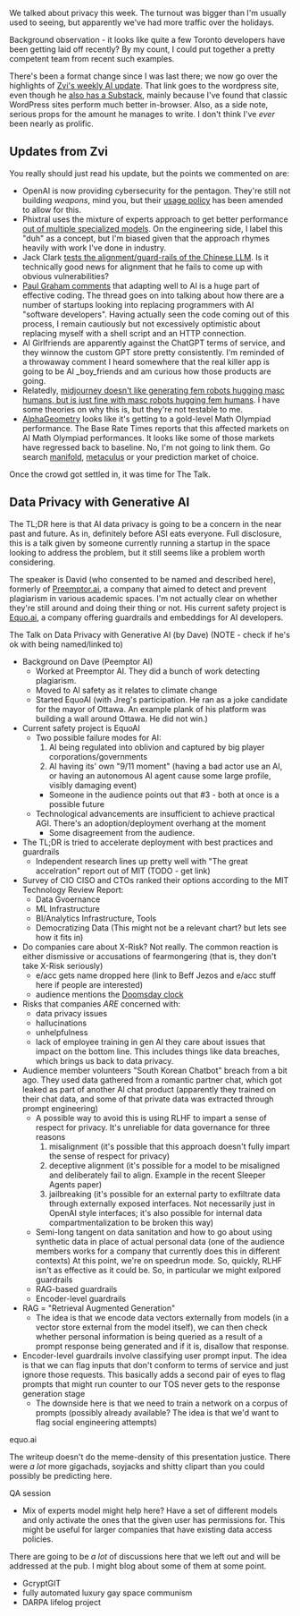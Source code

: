 We talked about privacy this week. The turnout was bigger than I'm usually used to seeing, but apparently we've had more traffic over the holidays.

Background observation - it looks like quite a few Toronto developers have been getting laid off recently? By my count, I could put together a pretty competent team from recent such examples.

There's been a format change since I was last there; we now go over the highlights of [Zvi's weekly AI update](https://thezvi.wordpress.com/2024/01/18/ai-48-exponentials-in-geometry/). That link goes to the wordpress site, even though he [also has a Substack](https://thezvi.substack.com/p/ai-48-exponentials-in-geometry), mainly because I've found that classic WordPress sites perform much better in-browser. Also, as a side note, serious props for the amount he manages to write. I don't think I've _ever_ been nearly as prolific.

## Updates from Zvi

You really should just read his update, but the points we commented on are:

- OpenAI is now providing cybersecurity for the pentagon. They're still not building _weapons_, mind you, but their [usage policy](https://openai.com/policies/usage-policies) has been amended to allow for this.
- Phixtral uses the mixture of experts approach to get better performance [out of multiple specialized models](https://huggingface.co/mlabonne/phixtral-4x2_8). On the engineering side, I label this "duh" as a concept, but I'm biased given that the approach rhymes heavily with work I've done in industry.
- Jack Clark [tests the alignment/guard-rails of the Chinese LLM](https://twitter.com/jackclarkSF/status/1746259892053389344). Is it technically good news for alignment that he fails to come up with obvious vulnerabilities?
- [Paul Graham comments](https://twitter.com/paulg/status/1746626025964875965) that adapting well to AI is a huge part of effective coding. The thread goes on into talking about how there are a number of startups looking into replacing programmers with AI "software developers". Having actually seen the code coming out of this process, I remain cautiously but not excessively optimistic about replacing myself with a shell script and an HTTP connection.
- AI Girlfriends are apparently against the ChatGPT terms of service, and they winnow the custom GPT store pretty consistently. I'm reminded of a throwaway comment I heard somewhere that the real killer app is going to be AI _boy_friends and am curious how those products are going.
- Relatedly, [midjourney doesn't like generating fem robots hugging masc humans, but is just fine with masc robots hugging fem humans](https://twitter.com/daniel_271828/status/1746466655918825508). I have some theories on why this is, but they're not testable to me.
- [AlphaGeometry](https://deepmind.google/discover/blog/alphageometry-an-olympiad-level-ai-system-for-geometry/) looks like it's getting to a gold-level Math Olympiad performance. The Base Rate Times reports that this affected markets on AI Math Olympiad performances. It looks like some of those markets have regressed back to baseline. No, I'm not going to link them. Go search [manifold](https://manifold.markets/home), [metaculus](https://www.metaculus.com/ai/) or your prediction market of choice.

Once the crowd got settled in, it was time for The Talk.

## Data Privacy with Generative AI

The TL;DR here is that AI data privacy is going to be a concern in the near past and future. As in, definitely before ASI eats everyone. Full disclosure, this is a talk given by someone currently running a startup in the space looking to address the problem, but it still seems like a problem worth considering.

The speaker is David (who consented to be named and described here), formerly of [Preemptor.ai](https://www.preemptor.ai/), a company that aimed to detect and prevent plagiarism in various academic spaces. I'm not actually clear on whether they're still around and doing their thing or not. His current safety project is [Equo.ai](https://equo.ai/), a company offering guardrails and embeddings for AI developers.

The Talk on Data Privacy with Generative AI (by Dave) (NOTE - check if he's ok with being named/linked to)

- Background on Dave (Peemptor AI)
	- Worked at Preemptor AI. They did a bunch of work detecting plagiarism.
	- Moved to AI safety as it relates to climate change
	- Started EquoAI (with Jreg's participation. He ran as a joke candidate for the mayor of Ottawa. An example plank of his platform was building a wall around Ottawa. He did not win.)
- Current safety project is EquoAI
	- Two possible failure modes for AI:
		1. AI being regulated into oblivion and captured by big player corporations/governments
		2. AI having its' own "9/11 moment" (having a bad actor use an AI, or having an autonomous AI agent cause some large profile, visibly damaging event)
		- Someone in the audience points out that #3 - both at once is a possible future
	- Technological advancements are insufficient to achieve practical AGI. There's an adoption/deployment overhang at the moment
		- Some disagreement from the audience.
- The TL;DR is tried to accelerate deployment with best practices and guardrails
	- Independent research lines up pretty well with "The great accelration" report out of MIT (TODO - get link)
- Survey of CIO CISO and CTOs ranked their options according to the MIT Technology Review Report:
	- Data Gvoernance
	- ML Infrastructure
	- BI/Analytics Infrastructure, Tools
	- Democratizing Data
	(This might not be a relevant chart? but lets see how it fits in)
- Do companies care about X-Risk? Not really. The common reaction is either dismissive or accusations of fearmongering (that is, they don't take X-Risk seriously)
	- e/acc gets name dropped here (link to Beff Jezos and e/acc stuff here if people are interested)
	- audience mentions the [Doomsday clock](https://thebulletin.org/doomsday-clock/)
- Risks that companies _ARE_ concerned with:
	- data privacy issues
	- hallucinations
	- unhelpfulness
	- lack of employee training in gen AI
	they care about issues that impact on the bottom line. This includes things like data breaches, which brings us back to data privacy.
- Audience member volunteers "South Korean Chatbot" breach from a bit ago. They used data gathered from a romantic partner chat, which got leaked as part of another AI chat product (apparently they trained on their chat data, and some of that private data was extracted through prompt engineering)
	- A possible way to avoid this is using RLHF to impart a sense of respect for privacy. It's unreliable for data governance for three reasons
		1. misalignment (it's possible that this approach doesn't fully impart the sense of respect for privacy)
		2. deceptive alignment (it's possible for a model to be misaligned and deliberately fail to align. Example in the recent Sleeper Agents paper)
		3. jailbreaking (it's possible for an external party to exfiltrate data through externally exposed interfaces. Not necessarily just in OpenAI style interfaces; it's also possible for internal data compartmentalization to be broken this way)
	 - Semi-long tangent on data sanitation and how to go about using synthetic data in place of actual personal data (one of the audience members works for a company that currently does this in different contexts)
At this point, we're on speedrun mode. So, quickly, RLHF isn't as effective as it could be. So, in particular we might exlpored guardrails
	- RAG-based guardrails
	- Encoder-level guardrails
- RAG = "Retrieval Augmented Generation"
	- The idea is that we encode data vectors externally from models (in a vector store external from the model itself), we can then check whether personal information is being queried as a result of a prompt response being generated and if it is, disallow that response.
- Encoder-level guardrails involve classifying user prompt input. The idea is that we can flag inputs that don't conform to terms of service and just ignore those requests. This basically adds a second pair of eyes to flag prompts that might run counter to our TOS never gets to the response generation stage
	- The downside here is that we need to train a network on a corpus of prompts (possibly already available? The idea is that we'd want to flag social engineering attempts)

equo.ai

The writeup doesn't do the meme-density of this presentation justice. There were _a lot_ more gigachads, soyjacks and shitty clipart than you could possibly be predicting here.

QA session
- Mix of experts model might help here? Have a set of different models and only activate the ones that the given user has permissions for. This might be useful for larger companies that have existing data access policies.

There are going to be _a lot_ of discussions here that we left out and will be addressed at the pub. I might blog about some of them at some point.

- GcryptGIT
- fully automated luxury gay space communism
- DARPA lifelog project
